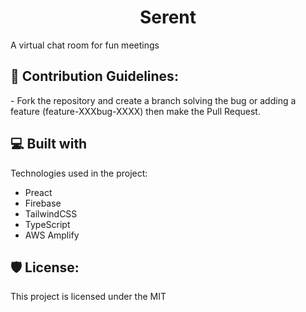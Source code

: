 <h1 align="center" id="title">Serent</h1>

<p id="description">A virtual chat room for fun meetings</p>

<h2>🍰 Contribution Guidelines:</h2>

\- Fork the repository and create a branch solving the bug or adding a feature (feature-XXXbug-XXXX) then make the Pull Request.

  
  
<h2>💻 Built with</h2>

Technologies used in the project:

*   Preact
*   Firebase
*   TailwindCSS
*   TypeScript
*   AWS Amplify

<h2>🛡️ License:</h2>

This project is licensed under the MIT